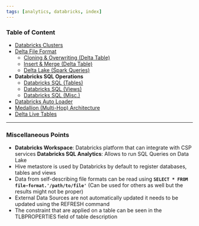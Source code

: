 ```yaml
---
tags: [analytics, databricks, index]
---
```


### Table of Content

* [Databricks Clusters](Databricks%20Clusters.md)
* [Delta File Format](Delta%20File%20Format.md)
	* [Cloning & Overwriting (Delta Table)](Cloning%20&%20Overwriting%20%28Delta%20Table%29.md)
	* [Insert & Merge (Delta Table)](Insert%20&%20Merge%20%28Delta%20Table%29.md)
	* [Delta Lake (Spark Queries)](../Apache%20Spark/Delta%20Lake%20%28Spark%20Queries%29.md)
* **Databricks SQL Operations**
	* [Databricks SQL (Tables)](Databricks%20SQL%20%28Tables%29.md)
	* [Databricks SQL (Views)](Databricks%20SQL%20%28Views%29.md)
	* [Databricks SQL (Misc.)](Databricks%20SQL%20%28Misc.%29.md)
* [Databricks Auto Loader](Databricks%20Auto%20Loader.md)
* [Medallion (Multi-Hop) Architecture](Medallion%20%28Multi-Hop%29%20Architecture.md)
* [Delta Live Tables](Delta%20Live%20Tables.md)

---

### Miscellaneous Points

* **Databricks Workspace**: Databricks platform that can integrate with CSP services
  **Databricks SQL Analytics**: Allows to run SQL Queries on Data Lake
* Hive metastore is used by Databricks by default to register databases, tables and views
* Data from self-describing file formats can be read using **`SELECT * FROM file-format.'/path/to/file'`** (Can be used for others as well but the results might not be proper)
* External Data Sources are not automatically updated it needs to be updated using the REFRESH command
* The constraint that are applied on a table can be seen in the TLBPROPERTIES field of table description
